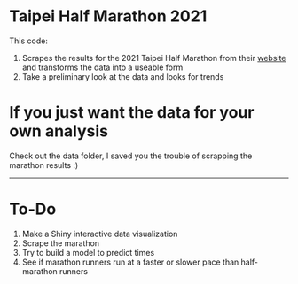 # Taipei Half Marathon 2021
This code:
1. Scrapes the results for the 2021 Taipei Half Marathon from their <a href="https://www.sportsnet.org.tw/score_detail_utf8.php?Id=250" >website</a> and transforms the data into a useable form
2. Take a preliminary look at the data and looks for trends

# If you just want the data for your own analysis
Check out the data folder, I saved you the trouble of scrapping the marathon results :)

--------------------------
# To-Do
1. Make a Shiny interactive data visualization
2. Scrape the marathon
3. Try to build a model to predict times
4. See if marathon runners run at a faster or slower pace than half-marathon runners
